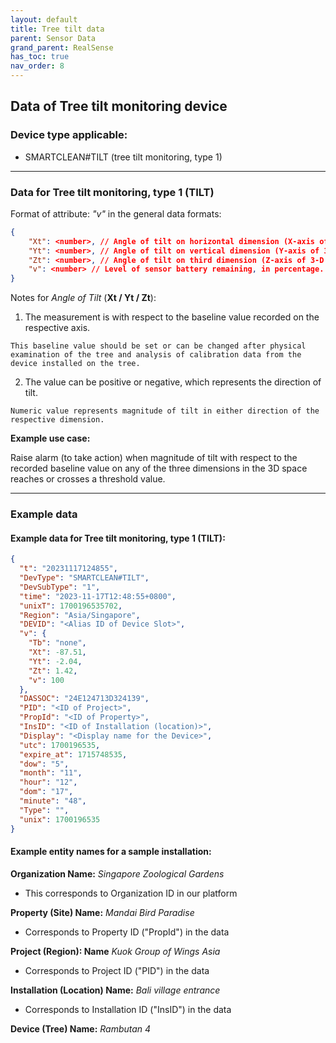 ```yaml
---
layout: default
title: Tree tilt data
parent: Sensor Data
grand_parent: RealSense
has_toc: true
nav_order: 8
---
```


## Data of Tree tilt monitoring device

### Device type applicable: 
- SMARTCLEAN#TILT (tree tilt monitoring, type 1)

---

### Data for Tree tilt monitoring, type 1 (TILT)
Format of attribute: *"v"* in the general data formats:
```json
{
    "Xt": <number>, // Angle of tilt on horizontal dimension (X-axis of 3-D space), in degrees.
    "Yt": <number>, // Angle of tilt on vertical dimension (Y-axis of 3-D space), in degrees.
    "Zt": <number>, // Angle of tilt on third dimension (Z-axis of 3-D space), in degrees.
    "v": <number> // Level of sensor battery remaining, in percentage.
}
```

Notes for *Angle of Tilt* (**Xt / Yt / Zt**):

1. The measurement is with respect to the baseline value recorded on the respective axis.

`This baseline value should be set or can be changed after physical examination of the tree and analysis of calibration data from the device installed on the tree.`

2. The value can be positive or negative, which represents the direction of tilt.

`Numeric value represents magnitude of tilt in either direction of the respective dimension.`

**Example use case:**

Raise alarm (to take action) when magnitude of tilt with respect to the recorded baseline value on any of the three dimensions in the 3D space reaches or crosses a threshold value.
   
---
### Example data

#### Example data for Tree tilt monitoring, type 1 (TILT):
```json
{
  "t": "20231117124855",
  "DevType": "SMARTCLEAN#TILT",
  "DevSubType": "1",
  "time": "2023-11-17T12:48:55+0800",
  "unixT": 1700196535702,
  "Region": "Asia/Singapore",
  "DEVID": "<Alias ID of Device Slot>",
  "v": {
    "Tb": "none",
    "Xt": -87.51,
    "Yt": -2.04,
    "Zt": 1.42,
    "v": 100
  },
  "DASSOC": "24E124713D324139",
  "PID": "<ID of Project>",
  "PropId": "<ID of Property>",
  "InsID": "<ID of Installation (location)>",
  "Display": "<Display name for the Device>",
  "utc": 1700196535,
  "expire_at": 1715748535,
  "dow": "5",
  "month": "11",
  "hour": "12",
  "dom": "17",
  "minute": "48",
  "Type": "",
  "unix": 1700196535
}
```

#### Example entity names for a sample installation:

**Organization Name:** *Singapore Zoological Gardens*

- This corresponds to Organization ID in our platform

**Property (Site) Name:** *Mandai Bird Paradise*

- Corresponds to Property ID ("PropId") in the data

**Project (Region): Name** *Kuok Group of Wings Asia*

- Corresponds to Project ID ("PID") in the data

**Installation (Location) Name:** *Bali village entrance*

- Corresponds to Installation ID ("InsID") in the data

**Device (Tree) Name:** *Rambutan 4*
